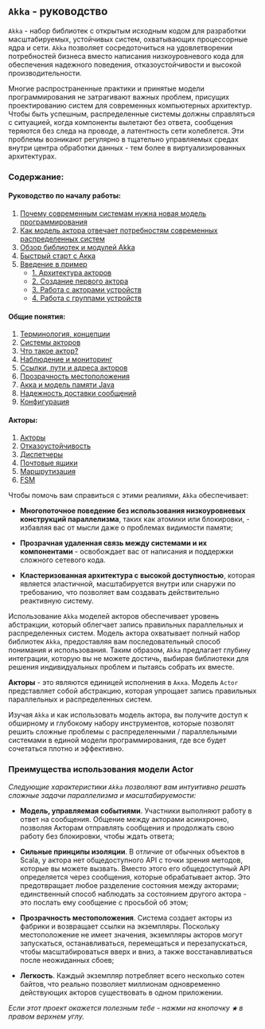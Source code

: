 ## `Akka` - руководство

`Akka` - набор библиотек с открытым исходным кодом для разработки масштабируемых, устойчивых систем, 
охватывающих процессорные ядра и сети. `Akka` позволяет сосредоточиться на удовлетворении потребностей бизнеса вместо 
написания низкоуровневого кода для обеспечения надежного поведения, отказоустойчивости и высокой производительности.

Многие распространенные практики и принятые модели программирования не затрагивают важных проблем, присущих проектированию 
систем для современных компьютерных архитектур. Чтобы быть успешным, распределенные системы должны справляться с ситуацией, 
когда компоненты вылетают без ответа, сообщения теряются без следа на проводе, а латентность сети колеблется. Эти проблемы 
возникают регулярно в тщательно управляемых средах внутри центра обработки данных - тем более в виртуализированных архитектурах.

### Содержание:

#### Руководство по началу работы:
 
1. [Почему современным системам нужна новая модель программирования](https://github.com/steklopod/akka/blob/akka_starter/src/main/resources/readmes/why-modern-systems-need-anew-programming-model.md)
2. [Как модель актора отвечает потребностям современных распределенных систем](https://github.com/steklopod/akka/blob/akka_starter/src/main/resources/readmes/how-the-actor-model-meets-the-needs-of-modern-distributed-systems.md)
3. [Обзор библиотек и модулей Akka](https://github.com/steklopod/akka/blob/akka_starter/src/main/resources/readmes/overview-of-akka-libraries-and-modules.md)
4. [Быстрый старт с Акка](https://github.com/steklopod/akka/blob/akka_starter/src/main/resources/readmes/akka-quicksrart.md)
5. [Введение в пример](https://github.com/steklopod/akka/blob/akka_starter/src/main/resources/readmes/introduction-to-the-example.md)
   * [1. Архитектура акторов](https://github.com/steklopod/akka/blob/akka_starter/src/main/resources/readmes/part1-actor-architecture.md)
   * [2. Создание первого актора](https://github.com/steklopod/akka/blob/akka_starter/src/main/resources/readmes/creating-the-first-actor.md)
   * [3. Работа с акторами устройств](https://github.com/steklopod/akka/blob/akka_starter/src/main/resources/readmes/working-with-device-actors.md)
   * [4. Работа с группами устройств](https://github.com/steklopod/akka/blob/akka_starter/src/main/resources/readmes/working-with-device-groups.md)

#### Общие понятия:

1. [Терминология, концепции](https://github.com/steklopod/akka/blob/akka_starter/src/main/resources/readmes/concepts/Terminology_Concepts.md)
2. [Системы акторов](https://github.com/steklopod/akka/blob/akka_starter/src/main/resources/readmes/concepts/actor-systems.md)
3. [Что такое актор?](https://github.com/steklopod/akka/blob/akka_starter/src/main/resources/readmes/concepts/what-is-an-actor.md)
4. [Наблюдение и мониторинг](https://github.com/steklopod/akka/blob/akka_starter/src/main/resources/readmes/concepts/supervision-and-monitoring.md)
5. [Ссылки, пути и адреса акторов](https://github.com/steklopod/akka/blob/akka_starter/src/main/resources/readmes/concepts/actor-references-paths-and-addresses.md)
6. [Прозрачность местоположения](https://github.com/steklopod/akka/blob/akka_starter/src/main/resources/readmes/concepts/location-transparency.md)
7. [Акка и модель памяти Java](https://github.com/steklopod/akka/blob/akka_starter/src/main/resources/readmes/concepts/akka-and-the-java-memory-model.md)
8. [Надежность доставки сообщений](https://github.com/steklopod/akka/blob/akka_starter/src/main/resources/readmes/concepts/message-delivery-reliability.md)
9. [Конфигурация](https://github.com/steklopod/akka/blob/akka_starter/src/main/resources/readmes/concepts/configuration.md)

#### Акторы:

1. [Акторы](https://github.com/steklopod/akka/blob/akka_starter/src/main/resources/readmes/actors/actors.md)
2. [Отказоустойчивость](https://github.com/steklopod/akka/blob/akka_starter/src/main/resources/readmes/fault-tolerance.md)
3. [Диспетчеры](https://github.com/steklopod/akka/blob/akka_starter/src/main/resources/readmes/actors/dispatchers.md)
4. [Почтовые ящики](https://github.com/steklopod/akka/blob/akka_starter/src/main/resources/readmes/actors/mailboxes.md)
5. [Маршрутизация](https://github.com/steklopod/akka/blob/akka_starter/src/main/resources/readmes/actors/routing.md)
6. [FSM](https://github.com/steklopod/akka/blob/akka_starter/src/main/resources/readmes/actors/FSM.md)



Чтобы помочь вам справиться с этими реалиями, `Akka` обеспечивает:

* **Многопоточное поведение без использования низкоуровневых конструкций параллелизма**, таких как атомики или блокировки, - 
избавляя вас от мысли даже о проблемах видимости памяти;

* **Прозрачная удаленная связь между системами и их компонентами** - освобождает вас от написания и поддержки сложного сетевого кода.

* **Кластеризованная архитектура с высокой доступностью**, которая является эластичной, масштабируется внутри или снаружи по 
требованию, что позволяет вам создавать действительно реактивную систему.

Использование `Akka` моделей акторов обеспечивает уровень абстракции, который облегчает запись правильных параллельных и 
распределенных систем. Модель актора охватывает полный набор библиотек `Akka`, предоставляя вам последовательный способ 
понимания и использования. Таким образом, `Akka` предлагает глубину интеграции, которую вы не можете достичь, выбирая 
библиотеки для решения индивидуальных проблем и пытаясь собрать их вместе.

**Акторы** - это  являются единицей исполнения в `Акка`. Модель `Actor` представляет собой абстракцию, которая упрощает 
запись правильных параллельных и распределенных систем. 

Изучая `Akka` и как использовать модель актора, вы получите доступ к обширному и глубокому набору инструментов, которые 
позволят решить сложные проблемы с распределенными / параллельными системами в единой модели программирования, где все 
будет сочетаться плотно и эффективно.

### Преимущества использования модели Actor

_Следующие характеристики `Akka` позволяют вам интуитивно решать сложные задачи параллелизма и масштабируемости:_

* **Модель, управляемая событиями**. Участники выполняют работу в ответ на сообщения. Общение между акторами асинхронно, 
позволяя Акторам отправлять сообщения и продолжать свою работу без блокировки, чтобы ждать ответа;

* **Сильные принципы изоляции**. В отличие от обычных объектов в Scala, у актора нет общедоступного API с точки зрения 
методов, которые вы можете вызвать. Вместо этого его общедоступный API определяется через сообщения, которые обрабатывает 
актор. Это предотвращает любое разделение состояния между акторами; единственный способ наблюдать за состоянием другого 
актора - это послать ему сообщение с просьбой об этом;

* **Прозрачность местоположения**. Система создает акторы из фабрики и возвращает ссылки на экземпляры. Поскольку местоположение 
не имеет значения, экземпляры акторов могут запускаться, останавливаться, перемещаться и перезапускаться, чтобы масштабироваться 
вверх и вниз, а также восстанавливаться после неожиданных сбоев;

* **Легкость**. Каждый экземпляр потребляет всего несколько сотен байтов, что реально позволяет миллионам одновременно 
действующих акторов существовать в одном приложении.


_Если этот проект окажется полезным тебе - нажми на кнопочку **`★`** в правом верхнем углу._
